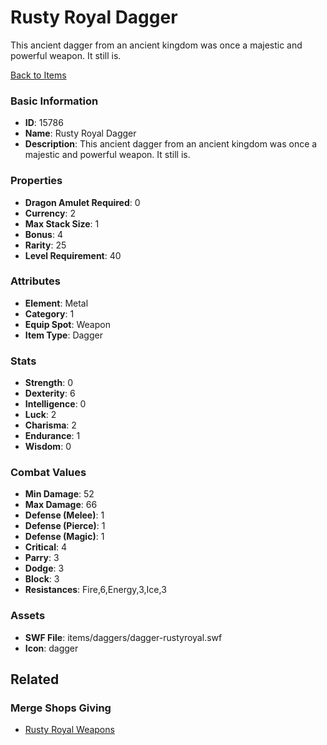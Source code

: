 # Rusty Royal Dagger

This ancient dagger from an ancient kingdom was once a majestic and powerful weapon. It still is. 

[Back to Items](../items.md)

### Basic Information

- **ID**: 15786
- **Name**: Rusty Royal Dagger
- **Description**: This ancient dagger from an ancient kingdom was once a majestic and powerful weapon. It still is. 

### Properties

- **Dragon Amulet Required**: 0
- **Currency**: 2
- **Max Stack Size**: 1
- **Bonus**: 4
- **Rarity**: 25
- **Level Requirement**: 40

### Attributes

- **Element**: Metal
- **Category**: 1
- **Equip Spot**: Weapon
- **Item Type**: Dagger

### Stats

- **Strength**: 0
- **Dexterity**: 6
- **Intelligence**: 0
- **Luck**: 2
- **Charisma**: 2
- **Endurance**: 1
- **Wisdom**: 0

### Combat Values

- **Min Damage**: 52
- **Max Damage**: 66
- **Defense (Melee)**: 1
- **Defense (Pierce)**: 1
- **Defense (Magic)**: 1
- **Critical**: 4
- **Parry**: 3
- **Dodge**: 3
- **Block**: 3
- **Resistances**: Fire,6,Energy,3,Ice,3

### Assets

- **SWF File**: items/daggers/dagger-rustyroyal.swf
- **Icon**: dagger

## Related

### Merge Shops Giving

- [Rusty Royal Weapons](../merge-shops/250-rusty-royal-weapons.md)

